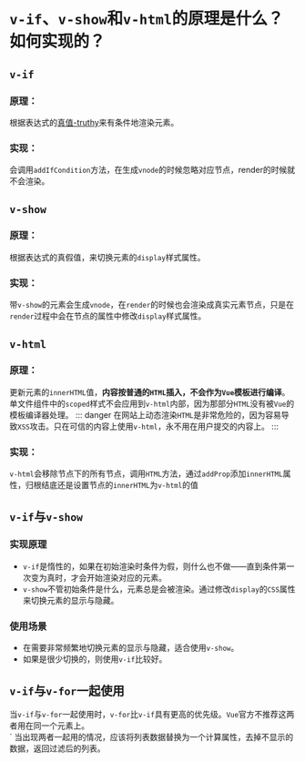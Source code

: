# `v-if`、`v-show`和`v-html`的原理是什么？如何实现的？

## `v-if`

### 原理：
根据表达式的[真值-truthy](https://developer.mozilla.org/zh-CN/docs/Glossary/Truthy)来有条件地渲染元素。
### 实现：
会调用`addIfCondition`方法，在生成`vnode`的时候忽略对应节点，render的时候就不会渲染。

## `v-show`

### 原理：
根据表达式的真假值，来切换元素的`display`样式属性。

### 实现：
带`v-show`的元素会生成`vnode`，在`render`的时候也会渲染成真实元素节点，只是在`render`过程中会在节点的属性中修改`display`样式属性。

## `v-html`

### 原理：
更新元素的`innerHTML`值，**内容按普通的`HTML`插入，不会作为`Vue`模板进行编译**。单文件组件中的`scoped`样式不会应用到`v-html`内部，因为那部分`HTML`没有被`Vue`的模板编译器处理。
::: danger
在网站上动态渲染`HTML`是非常危险的，因为容易导致`XSS`攻击。只在可信的内容上使用`v-html`，永不用在用户提交的内容上。
:::

### 实现：
`v-html`会移除节点下的所有节点，调用`HTML`方法，通过`addProp`添加`innerHTML`属性，归根结底还是设置节点的`innerHTML`为`v-html`的值

## `v-if`与`v-show`

### 实现原理
* `v-if`是惰性的，如果在初始渲染时条件为假，则什么也不做——直到条件第一次变为真时，才会开始渲染对应的元素。
* `v-show`不管初始条件是什么，元素总是会被渲染。通过修改`display`的`CSS`属性来切换元素的显示与隐藏。

### 使用场景
* 在需要非常频繁地切换元素的显示与隐藏，适合使用`v-show`。
* 如果是很少切换的，则使用`v-if`比较好。

## `v-if`与`v-for`一起使用

当`v-if`与`v-for`一起使用时，`v-for`比`v-if`具有更高的优先级。`Vue`官方不推荐这两者用在同一个元素上。<br>
`
当出现两者一起用的情况，应该将列表数据替换为一个计算属性，去掉不显示的数据，返回过滤后的列表。


